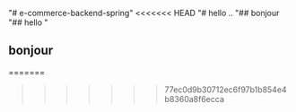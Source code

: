"# e-commerce-backend-spring" 
<<<<<<< HEAD
"# hello .. 
"## bonjour
"## hello "
## bonjour 
=======
>>>>>>> 77ec0d9b30712ec6f97b1b854e4b8360a8f6ecca

